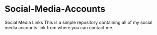 # Social-Media-Accounts
Social Media Links
This is a simple repository containing all of my social media accounts link from where you can contact me.
